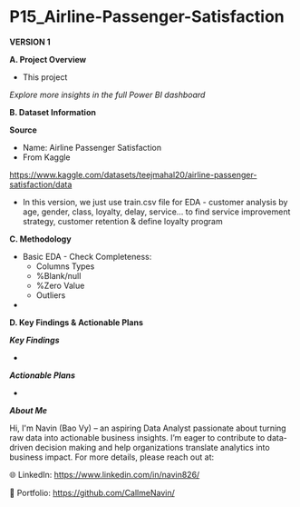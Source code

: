 # P15_Airline-Passenger-Satisfaction

**VERSION 1**

**A. Project Overview**

- This project 

_Explore more insights in the full Power BI dashboard_

**B. Dataset Information**

**Source**

- Name: Airline Passenger Satisfaction
- From Kaggle

https://www.kaggle.com/datasets/teejmahal20/airline-passenger-satisfaction/data

- In this version, we just use train.csv file for EDA - customer analysis by age, gender, class, loyalty, delay, service… to find service improvement strategy, customer retention & define loyalty program

**C. Methodology**

- Basic EDA - Check Completeness:
  + Columns Types
  + %Blank/null
  + %Zero Value
  + Outliers
- 

**D. Key Findings & Actionable Plans**

**_Key Findings_**

- 

**_Actionable Plans_**

- 

_**About Me**_

Hi, I'm Navin (Bao Vy) – an aspiring Data Analyst passionate about turning raw data into actionable business insights.
I’m eager to contribute to data-driven decision making and help organizations translate analytics into business impact.
For more details, please reach out at:

🌐 LinkedIn: https://www.linkedin.com/in/navin826/

📂 Portfolio: https://github.com/CallmeNavin/
